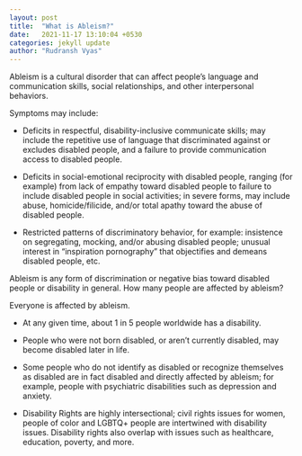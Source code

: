 ```yaml
---
layout: post
title:  "What is Ableism?"
date:   2021-11-17 13:10:04 +0530
categories: jekyll update
author: "Rudransh Vyas"
---
```

 
Ableism is a cultural disorder that can affect people’s language and communication skills, social relationships, and other interpersonal behaviors.

Symptoms may include:

* Deficits in respectful, disability-inclusive communicate skills; may include the repetitive use of language that discriminated against or excludes disabled people, and a failure to provide communication access to disabled people.

* Deficits in social-emotional reciprocity with disabled people, ranging (for example) from lack of empathy toward disabled people to failure to include disabled people in social activities; in severe forms, may include abuse, homicide/filicide, and/or total apathy toward the abuse of disabled people.

* Restricted patterns of discriminatory behavior, for example: insistence on segregating, mocking, and/or abusing disabled people; unusual interest in “inspiration pornography” that objectifies and demeans disabled people, etc.

Ableism is any form of discrimination or negative bias toward disabled people or disability in general.
How many people are affected by ableism?

Everyone is affected by ableism.

* At any given time, about 1 in 5 people worldwide has a disability.

* People who were not born disabled, or aren’t currently disabled, may become disabled later in life.

* Some people who do not identify as disabled or recognize themselves as disabled are in fact disabled and directly affected by ableism; for 
example, people with psychiatric disabilities such as depression and anxiety.

* Disability Rights are highly intersectional; civil rights issues for women, people of color and LGBTQ+ people are intertwined with disability issues. Disability rights also overlap with issues such as healthcare, education, poverty, and more.
